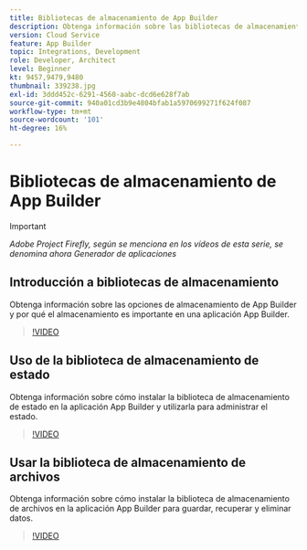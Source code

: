 ```yaml
---
title: Bibliotecas de almacenamiento de App Builder
description: Obtenga información sobre las bibliotecas de almacenamiento de estados y archivos para aplicaciones de App Builder.
version: Cloud Service
feature: App Builder
topic: Integrations, Development
role: Developer, Architect
level: Beginner
kt: 9457,9479,9480
thumbnail: 339238.jpg
exl-id: 3ddd452c-6291-4560-aabc-dcd6e628f7ab
source-git-commit: 940a01cd3b9e4804bfab1a5970699271f624f087
workflow-type: tm+mt
source-wordcount: '101'
ht-degree: 16%

---
```


# Bibliotecas de almacenamiento de App Builder

>[!IMPORTANT]
>
> _Adobe Project Firefly, según se menciona en los vídeos de esta serie, se denomina ahora Generador de aplicaciones_

## Introducción a bibliotecas de almacenamiento

Obtenga información sobre las opciones de almacenamiento de App Builder y por qué el almacenamiento es importante en una aplicación App Builder.

>[!VIDEO](https://video.tv.adobe.com/v/339238/?quality=12&learn=on)

## Uso de la biblioteca de almacenamiento de estado

Obtenga información sobre cómo instalar la biblioteca de almacenamiento de estado en la aplicación App Builder y utilizarla para administrar el estado.

>[!VIDEO](https://video.tv.adobe.com/v/339240/?quality=12&learn=on)

## Usar la biblioteca de almacenamiento de archivos

Obtenga información sobre cómo instalar la biblioteca de almacenamiento de archivos en la aplicación App Builder para guardar, recuperar y eliminar datos.

>[!VIDEO](https://video.tv.adobe.com/v/339239/?quality=12&learn=on)
